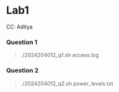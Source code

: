 # Lab1

CC: Aditya

### Question 1 
> ./2024204012_q1.sh access.log

### Question 2
> ./2024204012_q2.sh power_levels.txt

